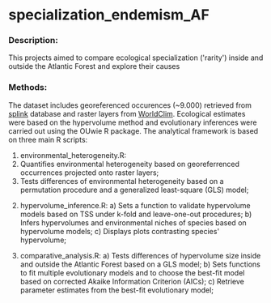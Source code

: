 # specialization_endemism_AF

### Description:
This projects aimed to compare ecological specialization ('rarity') inside and outside the Atlantic Forest and explore their causes

### Methods:
The dataset includes georeferenced occurences (~9.000) retrieved from [splink](http://www.splink.org.br) database and raster layers from [WorldClim](https://www.worldclim.org/). Ecological estimates were based on the hypervolume method and evolutionary inferences were carried out using the OUwie R package.
The analytical framework is based on three main R scripts:

1. environmental_heterogeneity.R: 
  1. Quantifies environmental heterogeneity based on georeferrenced occurrences projected onto raster layers;
  2. Tests differences of environmental heterogeneity based on a permutation procedure and a generalized least-square (GLS) model;

2) hypervolume_inference.R:
a) Sets a function to validate hypervolume models based on TSS under k-fold and leave-one-out procedures;
b) Infers hypervolumes and environmental niches of species based on hypervolume models;
c) Displays plots contrasting species' hypervolume;

3) comparative_analysis.R:
a) Tests differences of hypervolume size inside and outside the Atlantic Forest based on a GLS model;
b) Sets functions to fit multiple evolutionary models and to choose the best-fit model based on corrected Akaike Information Criterion (AICs);
c) Retrieve parameter estimates from the best-fit evolutionary model;
